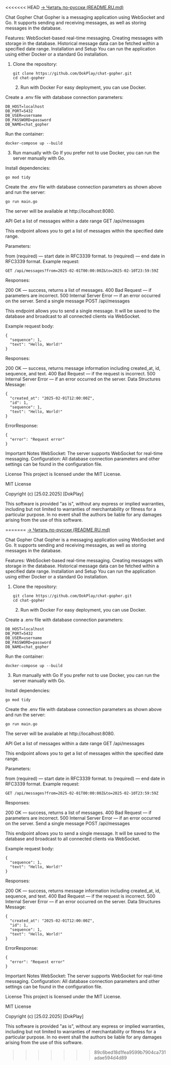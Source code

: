 <<<<<<< HEAD
[→ Читать по-русски (README.RU.md)](README.RU.md)

Chat Gopher
Chat Gopher is a messaging application using WebSocket and Go. It supports sending and receiving messages, as well as storing messages in the database.

Features:
WebSocket-based real-time messaging.
Creating messages with storage in the database.
Historical message data can be fetched within a specified date range.
Installation and Setup
You can run the application using either Docker or a standard Go installation.

1. Clone the repository:
   ```
   git clone https://github.com/DokPlay/chat-gopher.git
   cd chat-gopher
   ```
   2. Run with Docker
For easy deployment, you can use Docker.

Create a .env file with database connection parameters:
```
DB_HOST=localhost
DB_PORT=5432
DB_USER=username
DB_PASSWORD=password
DB_NAME=chat_gopher
```
Run the container:
```
docker-compose up --build
```
3. Run manually with Go
If you prefer not to use Docker, you can run the server manually with Go.

Install dependencies:
```
go mod tidy
```
Create the .env file with database connection parameters as shown above and run the server:
```
go run main.go
```
The server will be available at http://localhost:8080.

API
Get a list of messages within a date range
GET /api/messages

This endpoint allows you to get a list of messages within the specified date range.

Parameters:

from (required) — start date in RFC3339 format.
to (required) — end date in RFC3339 format.
Example request:
```
GET /api/messages?from=2025-02-01T00:00:00Z&to=2025-02-10T23:59:59Z
```
Responses:

200 OK — success, returns a list of messages.
400 Bad Request — if parameters are incorrect.
500 Internal Server Error — if an error occurred on the server.
Send a single message
POST /api/messages

This endpoint allows you to send a single message. It will be saved to the database and broadcast to all connected clients via WebSocket.

Example request body:
```
{
  "sequence": 1,
  "text": "Hello, World!"
}
```
Responses:

200 OK — success, returns message information including created_at, id, sequence, and text.
400 Bad Request — if the request is incorrect.
500 Internal Server Error — if an error occurred on the server.
Data Structures
Message:
```
{
  "created_at": "2025-02-01T12:00:00Z",
  "id": 1,
  "sequence": 1,
  "text": "Hello, World!"
}
```
ErrorResponse:
```
{
  "error": "Request error"
}
```
Important Notes
WebSocket: The server supports WebSocket for real-time messaging.
Configuration: All database connection parameters and other settings can be found in the configuration file.

License
This project is licensed under the MIT License.

MIT License

Copyright (c) [25.02.2025] [DokPlay]

This software is provided "as is", without any express or implied warranties, including but not limited to warranties of merchantability or fitness for a particular purpose. In no event shall the authors be liable for any damages arising from the use of this software.








=======
[→ Читать по-русски (README.RU.md)](README.RU.md)

Chat Gopher
Chat Gopher is a messaging application using WebSocket and Go. It supports sending and receiving messages, as well as storing messages in the database.

Features:
WebSocket-based real-time messaging.
Creating messages with storage in the database.
Historical message data can be fetched within a specified date range.
Installation and Setup
You can run the application using either Docker or a standard Go installation.

1. Clone the repository:
   ```
   git clone https://github.com/DokPlay/chat-gopher.git
   cd chat-gopher
   ```
   2. Run with Docker
For easy deployment, you can use Docker.

Create a .env file with database connection parameters:
```
DB_HOST=localhost
DB_PORT=5432
DB_USER=username
DB_PASSWORD=password
DB_NAME=chat_gopher
```
Run the container:
```
docker-compose up --build
```
3. Run manually with Go
If you prefer not to use Docker, you can run the server manually with Go.

Install dependencies:
```
go mod tidy
```
Create the .env file with database connection parameters as shown above and run the server:
```
go run main.go
```
The server will be available at http://localhost:8080.

API
Get a list of messages within a date range
GET /api/messages

This endpoint allows you to get a list of messages within the specified date range.

Parameters:

from (required) — start date in RFC3339 format.
to (required) — end date in RFC3339 format.
Example request:
```
GET /api/messages?from=2025-02-01T00:00:00Z&to=2025-02-10T23:59:59Z
```
Responses:

200 OK — success, returns a list of messages.
400 Bad Request — if parameters are incorrect.
500 Internal Server Error — if an error occurred on the server.
Send a single message
POST /api/messages

This endpoint allows you to send a single message. It will be saved to the database and broadcast to all connected clients via WebSocket.

Example request body:
```
{
  "sequence": 1,
  "text": "Hello, World!"
}
```
Responses:

200 OK — success, returns message information including created_at, id, sequence, and text.
400 Bad Request — if the request is incorrect.
500 Internal Server Error — if an error occurred on the server.
Data Structures
Message:
```
{
  "created_at": "2025-02-01T12:00:00Z",
  "id": 1,
  "sequence": 1,
  "text": "Hello, World!"
}
```
ErrorResponse:
```
{
  "error": "Request error"
}
```
Important Notes
WebSocket: The server supports WebSocket for real-time messaging.
Configuration: All database connection parameters and other settings can be found in the configuration file.

License
This project is licensed under the MIT License.

MIT License

Copyright (c) [25.02.2025] [DokPlay]

This software is provided "as is", without any express or implied warranties, including but not limited to warranties of merchantability or fitness for a particular purpose. In no event shall the authors be liable for any damages arising from the use of this software.








>>>>>>> 89c6bed18d1fea9599b7904ca731adae594d4d89
